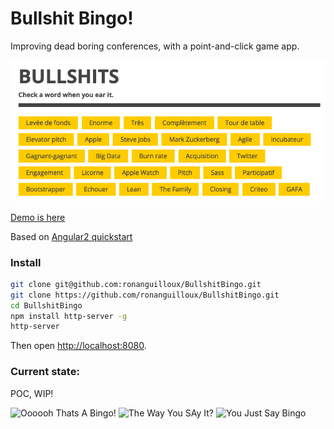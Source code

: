 # Bullshit Bingo!

Improving dead boring conferences,
with a point-and-click game app.

![Snapshot](assets/img/Snapshot.png)

[Demo is here](http://polypodes.github.io/BullshitBingo/)

Based on [Angular2 quickstart](https://github.com/angular/quickstart)

### Install

```bash
git clone git@github.com:ronanguilloux/BullshitBingo.git
git clone https://github.com/ronanguilloux/BullshitBingo.git
cd BullshitBingo
npm install http-server -g
http-server
```

Then open [http://localhost:8080](http://localhost:8080).

### Current state:

POC, WIP!

![Oooooh Thats A Bingo!](assets/img/OoooohThatsABingo.gif)
![The Way You SAy It?](assets/img/TheWayYouSayIt.gif)
![You Just Say Bingo](assets/img/YouJustSayBingo.gif)
